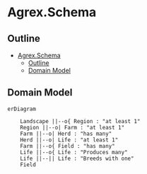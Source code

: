# Agrex.Schema

## Outline

- [Agrex.Schema](#agrexschema)
  - [Outline](#outline)
  - [Domain Model](#domain-model)


## Domain Model

```mermaid
erDiagram

    Landscape ||--o{ Region : "at least 1"
    Region ||--o| Farm : "at least 1"
    Farm ||--o| Herd : "has many"
    Herd ||--o| Life : "at least 1"
    Farm ||--o{ Field : "has many"
    Life ||--o{ Life : "Produces many"
    Life ||--|| Life : "Breeds with one"
    Field 



```